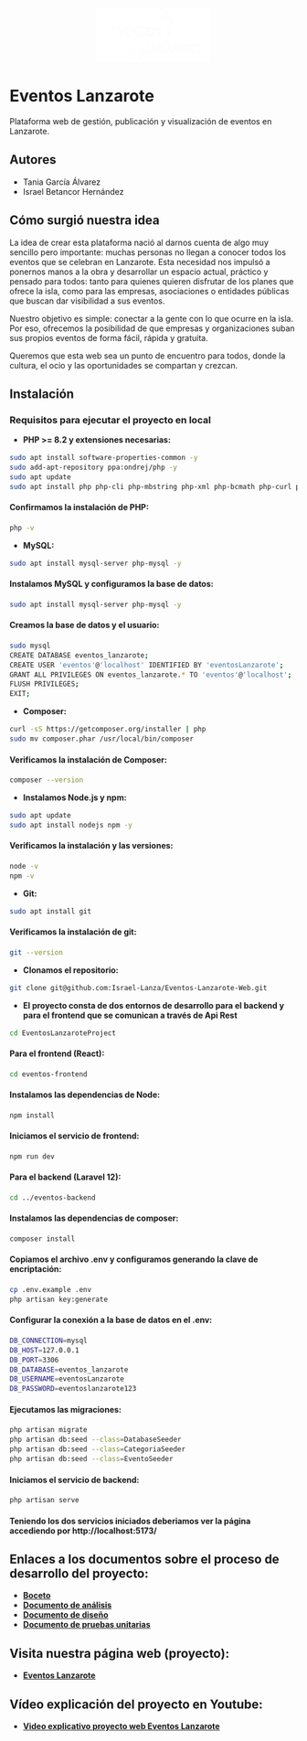 <p align="center">
  <img src="eventos-frontend/src/assets/logoReadme.png" alt="Eventos Lanzarote" width="200"/>
</p>

# Eventos Lanzarote

Plataforma web de gestión, publicación y visualización de eventos en Lanzarote.



## Autores

- Tania García Álvarez  
- Israel Betancor Hernández



## Cómo surgió nuestra idea
La idea de crear esta plataforma nació al darnos cuenta de algo muy sencillo pero importante: muchas personas no llegan a conocer todos los eventos que se celebran en Lanzarote. Esta necesidad nos impulsó a ponernos manos a la obra y desarrollar un espacio actual, práctico y pensado para todos: tanto para quienes quieren disfrutar de los planes que ofrece la isla, como para las empresas, asociaciones o entidades públicas que buscan dar visibilidad a sus eventos.

Nuestro objetivo es simple: conectar a la gente con lo que ocurre en la isla. Por eso, ofrecemos la posibilidad de que empresas y organizaciones suban sus propios eventos de forma fácil, rápida y gratuita.

Queremos que esta web sea un punto de encuentro para todos, donde la cultura, el ocio y las oportunidades se compartan y crezcan.




## Instalación

### Requisitos para ejecutar el proyecto en local

- **PHP >= 8.2 y extensiones necesarias:**

```bash
sudo apt install software-properties-common -y
sudo add-apt-repository ppa:ondrej/php -y
sudo apt update
sudo apt install php php-cli php-mbstring php-xml php-bcmath php-curl php-zip unzip curl -y
```

#### Confirmamos la instalación de PHP:
```bash
php -v
```

- **MySQL:**
```bash
sudo apt install mysql-server php-mysql -y
```
#### Instalamos MySQL y configuramos la base de datos:
```bash
sudo apt install mysql-server php-mysql -y
```
#### Creamos la base de datos y el usuario:
```bash
sudo mysql
CREATE DATABASE eventos_lanzarote;
CREATE USER 'eventos'@'localhost' IDENTIFIED BY 'eventosLanzarote';
GRANT ALL PRIVILEGES ON eventos_lanzarote.* TO 'eventos'@'localhost';
FLUSH PRIVILEGES;
EXIT;
```

- **Composer:**
```bash
curl -sS https://getcomposer.org/installer | php
sudo mv composer.phar /usr/local/bin/composer
```
#### Verificamos la instalación de Composer:
```bash
composer --version
```


- **Instalamos Node.js y npm:**
```bash
sudo apt update
sudo apt install nodejs npm -y
```
#### Verificamos la instalación y las versiones:
```bash
node -v
npm -v
```


- **Git:**
```bash
sudo apt install git
```
#### Verificamos la instalación de git:
```bash
git --version
```

- **Clonamos el repositorio:**
```bash
git clone git@github.com:Israel-Lanza/Eventos-Lanzarote-Web.git
```

- **El proyecto consta de dos entornos de desarrollo para el backend y para el frontend que se comunican a través de Api Rest**
```bash
cd EventosLanzaroteProject
```
#### Para el frontend (React):
```bash
cd eventos-frontend
```
#### Instalamos las dependencias de Node:
```bash
npm install
```
#### Iniciamos el servicio de frontend:
```bash
npm run dev
```

#### Para el backend (Laravel 12):
```bash
cd ../eventos-backend
```

#### Instalamos las dependencias de composer:
```bash
composer install
```

#### Copiamos el archivo .env y configuramos generando la clave de encriptación:
```bash
cp .env.example .env
php artisan key:generate
```

#### Configurar la conexión a la base de datos en el .env:
```bash
DB_CONNECTION=mysql
DB_HOST=127.0.0.1
DB_PORT=3306
DB_DATABASE=eventos_lanzarote
DB_USERNAME=eventosLanzarote
DB_PASSWORD=eventoslanzarote123
```

#### Ejecutamos las migraciones:
```bash
php artisan migrate
php artisan db:seed --class=DatabaseSeeder
php artisan db:seed --class=CategoriaSeeder
php artisan db:seed --class=EventoSeeder
```

#### Iniciamos el servicio de backend:
```bash
php artisan serve
```

#### Teniendo los dos servicios iniciados deberiamos ver la página accediendo por http://localhost:5173/















## Enlaces a los documentos sobre el proceso de desarrollo del proyecto:
- [**Boceto**](rutaAdoc)
- [**Documento de análisis**](https://drive.google.com/file/d/1iSc2-I9cK0Y3r4OkJ4Kkuxv1586Nu94E/view?usp=drive_link)
- [**Documento de diseño**](rutaAdoc)
- [**Documento de pruebas unitarias**](rutaAdoc)




## Visita nuestra página web (proyecto):
- [**Eventos Lanzarote**](https://www.eventoslanzarote.es)

## Vídeo explicación del proyecto en Youtube:
- [**Video explicativo proyecto web Eventos Lanzarote**](https://www.youtube.com/watch?v=AilzSOfRrGQ&ab_channel=TaniaGarciaAlvarez)